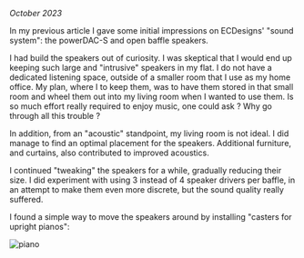 *October 2023*

In my previous article I gave some initial impressions on ECDesigns' "sound system": the powerDAC-S and open baffle speakers.

I had build the speakers out of curiosity. I was skeptical that I would end up keeping such large and "intrusive" speakers in my flat. I do not have a dedicated listening space, outside of a smaller room that I use as my home office. My plan, where I to keep them, was to have them stored in that small room and wheel them out into my living room when I wanted to use them. Is so much effort really required to enjoy music, one could ask ? Why go through all this trouble ?

In addition, from an "acoustic" standpoint, my living room is not ideal. I did manage to find an optimal placement for the speakers. Additional furniture, and curtains, also contributed to improved acoustics.

I continued "tweaking" the speakers for a while, gradually reducing their size. I did experiment with using 3 instead of 4 speaker drivers per baffle, in an attempt to make them even more discrete, but the sound quality really suffered. 

I found a simple way to move the speakers around by installing "casters for upright pianos":

![piano](https://user-images.githubusercontent.com/33669641/221444327-1136da64-5d93-4e54-b73f-62bb6b0124cb.jpg)

